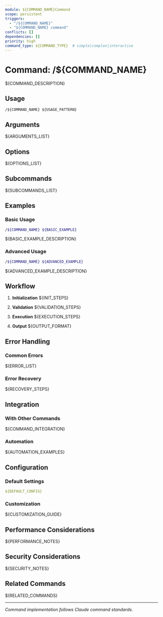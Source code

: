 ```yaml
---
module: ${COMMAND_NAME}Command
scope: persistent
triggers: 
  - "/${COMMAND_NAME}"
  - "${COMMAND_NAME} command"
conflicts: []
dependencies: []
priority: high
command_type: ${COMMAND_TYPE}  # simple|complex|interactive
---
```


# Command: /${COMMAND_NAME}

${COMMAND_DESCRIPTION}

## Usage
```
/${COMMAND_NAME} ${USAGE_PATTERN}
```

## Arguments
${ARGUMENTS_LIST}

## Options
${OPTIONS_LIST}

## Subcommands
${SUBCOMMANDS_LIST}

## Examples

### Basic Usage
```bash
/${COMMAND_NAME} ${BASIC_EXAMPLE}
```
${BASIC_EXAMPLE_DESCRIPTION}

### Advanced Usage
```bash
/${COMMAND_NAME} ${ADVANCED_EXAMPLE}
```
${ADVANCED_EXAMPLE_DESCRIPTION}

## Workflow

1. **Initialization**
   ${INIT_STEPS}

2. **Validation**
   ${VALIDATION_STEPS}

3. **Execution**
   ${EXECUTION_STEPS}

4. **Output**
   ${OUTPUT_FORMAT}

## Error Handling

### Common Errors
${ERROR_LIST}

### Error Recovery
${RECOVERY_STEPS}

## Integration

### With Other Commands
${COMMAND_INTEGRATION}

### Automation
${AUTOMATION_EXAMPLES}

## Configuration

### Default Settings
```yaml
${DEFAULT_CONFIG}
```

### Customization
${CUSTOMIZATION_GUIDE}

## Performance Considerations
${PERFORMANCE_NOTES}

## Security Considerations
${SECURITY_NOTES}

## Related Commands
${RELATED_COMMANDS}

---

*Command implementation follows Claude command standards.*